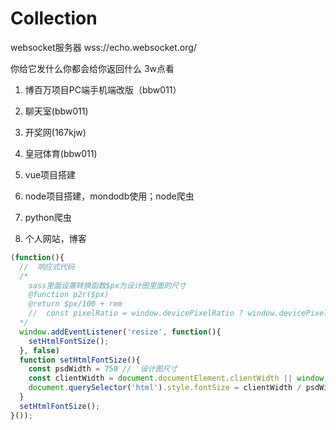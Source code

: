 # Collection

websocket服务器 wss://echo.websocket.org/

你给它发什么你都会给你返回什么
3w点看
1. 博百万项目PC端手机端改版（bbw011）
2. 聊天室(bbw011)
3. 开奖网(167kjw)
4. 皇冠体育(bbw011)

1. vue项目搭建
2. node项目搭建，mondodb使用；node爬虫
3. python爬虫
4. 个人网站，博客
````javascript
(function(){  
  //  响应式代码
  /*
    sass里面设置转换函数$px为设计图里面的尺寸
    @function p2r($px)
    @return $px/100 + rem
    //  const pixelRatio = window.devicePixelRatio ? window.devicePixelRatio : 1; 设置完initial后好像不需要考虑pixelRatio的值
  */
  window.addEventListener('resize', function(){
    setHtmlFontSize();
  }, false)
  function setHtmlFontSize(){
    const psdWidth = 750 //  设计图尺寸
    const clientWidth = document.documentElement.clientWidth || window.innerWidth;
    document.querySelector('html').style.fontSize = clientWidth / psdWidth * 100 + 'px'// 样式里面的rem单位设置需要除以100是因为chrome字体不能小于6px，为了兼容这个。
  }
  setHtmlFontSize();
}());
````
